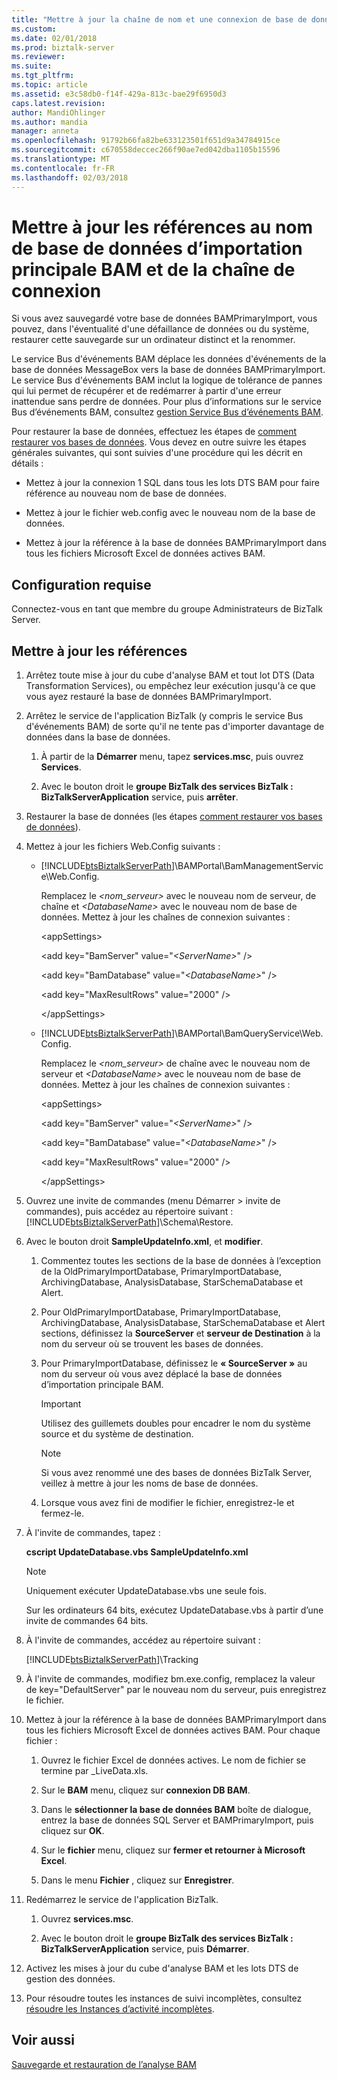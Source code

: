 ```yaml
---
title: "Mettre à jour la chaîne de nom et une connexion de base de données importation principale BAM | Documents Microsoft"
ms.custom: 
ms.date: 02/01/2018
ms.prod: biztalk-server
ms.reviewer: 
ms.suite: 
ms.tgt_pltfrm: 
ms.topic: article
ms.assetid: e3c58db0-f14f-429a-813c-bae29f6950d3
caps.latest.revision: 
author: MandiOhlinger
ms.author: mandia
manager: anneta
ms.openlocfilehash: 91792b66fa82be633123501f651d9a34784915ce
ms.sourcegitcommit: c670558deccec266f90ae7ed042dba1105b15596
ms.translationtype: MT
ms.contentlocale: fr-FR
ms.lasthandoff: 02/03/2018
---
```

# <a name="update-references-to-the-bam-primary-import-database-name-and-connection-string"></a>Mettre à jour les références au nom de base de données d’importation principale BAM et de la chaîne de connexion
Si vous avez sauvegardé votre base de données BAMPrimaryImport, vous pouvez, dans l'éventualité d'une défaillance de données ou du système, restaurer cette sauvegarde sur un ordinateur distinct et la renommer.  
  
 Le service Bus d'événements BAM déplace les données d'événements de la base de données MessageBox vers la base de données BAMPrimaryImport. Le service Bus d'événements BAM inclut la logique de tolérance de pannes qui lui permet de récupérer et de redémarrer à partir d'une erreur inattendue sans perdre de données. Pour plus d’informations sur le service Bus d’événements BAM, consultez [gestion Service Bus d’événements BAM](../core/managing-the-bam-event-bus-service.md).  
  
 Pour restaurer la base de données, effectuez les étapes de [comment restaurer vos bases de données](../core/how-to-restore-your-databases.md). Vous devez en outre suivre les étapes générales suivantes, qui sont suivies d'une procédure qui les décrit en détails :  
  
-   Mettez à jour la connexion 1 SQL dans tous les lots DTS BAM pour faire référence au nouveau nom de base de données.  
  
-   Mettez à jour le fichier web.config avec le nouveau nom de la base de données.  
  
-   Mettez à jour la référence à la base de données BAMPrimaryImport dans tous les fichiers Microsoft Excel de données actives BAM.  
  
## <a name="prerequisites"></a>Configuration requise  
Connectez-vous en tant que membre du groupe Administrateurs de BizTalk Server.  
  
## <a name="update-the-references"></a>Mettre à jour les références  
  
1.  Arrêtez toute mise à jour du cube d'analyse BAM et tout lot DTS (Data Transformation Services), ou empêchez leur exécution jusqu'à ce que vous ayez restauré la base de données BAMPrimaryImport.  
  
2.  Arrêtez le service de l'application BizTalk (y compris le service Bus d'événements BAM) de sorte qu'il ne tente pas d'importer davantage de données dans la base de données.  
  
    1.  À partir de la **Démarrer** menu, tapez **services.msc**, puis ouvrez **Services**.  
  
    2.  Avec le bouton droit le **groupe BizTalk des services BizTalk : BizTalkServerApplication** service, puis **arrêter**.  
  
3.  Restaurer la base de données (les étapes [comment restaurer vos bases de données](../core/how-to-restore-your-databases.md)).  
  
4.  Mettez à jour les fichiers Web.Config suivants :  
  
    -   [!INCLUDE[btsBiztalkServerPath](../includes/btsbiztalkserverpath-md.md)]\BAMPortal\BamManagementService\Web.Config.  
  
         Remplacez le  *\<nom_serveur\>*  avec le nouveau nom de serveur, de chaîne et  *\<DatabaseName\>*  avec le nouveau nom de base de données. Mettez à jour les chaînes de connexion suivantes :  
  
         \<appSettings\>  
  
         <add key="BamServer" value="*\<ServerName\>*" /\>  
  
         <add key="BamDatabase" value="*\<DatabaseName\>*" /\>  
  
         \<add key="MaxResultRows" value="2000" /\>  
  
         \</appSettings\>  
  
    -   [!INCLUDE[btsBiztalkServerPath](../includes/btsbiztalkserverpath-md.md)]\BAMPortal\BamQueryService\Web.Config.  
  
         Remplacez le  *\<nom_serveur\>*  de chaîne avec le nouveau nom de serveur et  *\<DatabaseName\>*  avec le nouveau nom de base de données. Mettez à jour les chaînes de connexion suivantes :  
  
         \<appSettings\>  
  
         \<add key="BamServer" value="*\<ServerName\>*" /\>  
  
         \<add key="BamDatabase" value="*\<DatabaseName\>*" /\>  
  
         \<add key="MaxResultRows" value="2000" /\>  
  
         \</appSettings\>  
  
5.  Ouvrez une invite de commandes (menu Démarrer > invite de commandes), puis accédez au répertoire suivant : [!INCLUDE[btsBiztalkServerPath](../includes/btsbiztalkserverpath-md.md)]\Schema\Restore.  
  
6.  Avec le bouton droit **SampleUpdateInfo.xml**, et **modifier**.  
  
    1.  Commentez toutes les sections de la base de données à l’exception de la OldPrimaryImportDatabase, PrimaryImportDatabase, ArchivingDatabase, AnalysisDatabase, StarSchemaDatabase et Alert. 
    2.  Pour OldPrimaryImportDatabase, PrimaryImportDatabase, ArchivingDatabase, AnalysisDatabase, StarSchemaDatabase et Alert sections, définissez la **SourceServer** et **serveur de Destination** à la nom du serveur où se trouvent les bases de données.  
  
    3.  Pour PrimaryImportDatabase, définissez le **« SourceServer »** au nom du serveur où vous avez déplacé la base de données d’importation principale BAM.  
  
        > [!IMPORTANT]
        >  Utilisez des guillemets doubles pour encadrer le nom du système source et du système de destination.  
  
        > [!NOTE]
        >  Si vous avez renommé une des bases de données BizTalk Server, veillez à mettre à jour les noms de base de données.  
  
    4.  Lorsque vous avez fini de modifier le fichier, enregistrez-le et fermez-le.  
  
7.  À l'invite de commandes, tapez :  
  
     **cscript UpdateDatabase.vbs SampleUpdateInfo.xml**  
  
    > [!NOTE]
    >  Uniquement exécuter UpdateDatabase.vbs une seule fois.  
    > 
    >  Sur les ordinateurs 64 bits, exécutez UpdateDatabase.vbs à partir d’une invite de commandes 64 bits.  
  
8. À l'invite de commandes, accédez au répertoire suivant :  
  
     [!INCLUDE[btsBiztalkServerPath](../includes/btsbiztalkserverpath-md.md)]\Tracking  
  
9. À l'invite de commandes, modifiez bm.exe.config, remplacez la valeur de key="DefaultServer" par le nouveau nom du serveur, puis enregistrez le fichier.  
  
10. Mettez à jour la référence à la base de données BAMPrimaryImport dans tous les fichiers Microsoft Excel de données actives BAM. Pour chaque fichier :  
  
    1.  Ouvrez le fichier Excel de données actives. Le nom de fichier se termine par _LiveData.xls.  
  
    2.  Sur le **BAM** menu, cliquez sur **connexion DB BAM**.  
  
    3.  Dans le **sélectionner la base de données BAM** boîte de dialogue, entrez la base de données SQL Server et BAMPrimaryImport, puis cliquez sur **OK**.  
  
    4.  Sur le **fichier** menu, cliquez sur **fermer et retourner à Microsoft Excel**.  
  
    5.  Dans le menu **Fichier** , cliquez sur **Enregistrer**.  
  
11. Redémarrez le service de l'application BizTalk.  
  
    1.  Ouvrez **services.msc**.  
  
    2.  Avec le bouton droit le **groupe BizTalk des services BizTalk : BizTalkServerApplication** service, puis **Démarrer**.  
  
12. Activez les mises à jour du cube d'analyse BAM et les lots DTS de gestion des données.  
  
13. Pour résoudre toutes les instances de suivi incomplètes, consultez [résoudre les Instances d’activité incomplètes](../core/how-to-resolve-incomplete-activity-instances.md).  
  
## <a name="see-also"></a>Voir aussi  
 [Sauvegarde et restauration de l’analyse BAM](../core/backing-up-and-restoring-bam.md)
